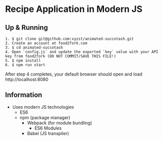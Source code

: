 # Recipe Application in Modern JS

## Up & Running

    1. $ git clone git@github.com:xyzst/animated-succotash.git
    2. Create an account at food2fork.com
    3. $ cd animated-succotash
    4. Open `config.js` and update the exported `key` value with your API key from food2fork (DO NOT COMMIT/SAVE THIS FILE!)
    5. $ npm install
    6. $ npm run start

After step 4 completes, your default browser should open and load http://localhost:8080

## Information

- Uses modern JS technologies
  - ES6
  - npm (package manager)
    - Webpack (for module bundling)
      - ES6 Modules
    - Babel (JS transpiler)
